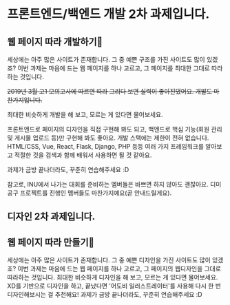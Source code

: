 # 프론트엔드/백엔드 개발 2차 과제입니다.
## 웹 페이지 따라 개발하기🌈
세상에는 아주 많은 사이트가 존재합니다. 그 중 예쁜 구조를 가진 사이트도 많이 있겠죠? 이번 과제는 마음에 드는 웹 페이지를 하나 고르고, 그 페이지를 최대한 그대로 따라하는 것입니다.

~~2019년 3월 고1 모의고사에 따르면 따라 그리다 보면 실력이 좋아진댔어요. 개발도 마찬가지입니다.~~

최대한 비슷하게 개발을 해 보고, 모르는 게 있다면 물어보세요. 

프론트엔드로 페이지의 디자인을 직접 구현해 봐도 되고, 백엔드로 핵심 기능(회원 관리 및 게시물 업로드 등)만 구현해 봐도 좋아요. 개발 스택에는 제한이 전혀 없습니다. HTML/CSS, Vue, React, Flask, Django, PHP 등등 여러 가지 프레임워크를 알아보고 적절한 것을 검색과 함께 배워서 사용하면 될 것 같아요.

과제가 금방 끝나더라도, 꾸준히 연습해주세요 :D

참고로, INU에서 나가는 대회를 준비하는 멤버들은 바쁘면 하지 않아도 괜찮아요. 디미공구 프로젝트를 진행인 멤버들도 마찬가지예요(곧 안내드릴게요). 


## 디자인 2차 과제입니다.

## 웹 페이지 따라 만들기🌈
세상에는 아주 많은 사이트가 존재합니다. 그 중 예쁜 디자인을 가진 사이트도 많이 있겠죠?
이번 과제는 마음에 드는 웹 페이지를 하나 고르고, 그 페이지의 웹디자인을 그대로 따라하는 것입니다. 
최대한 비슷하게 디자인을 해 보고, 모르는 게 있다면 물어보세요.
XD를 기반으로 디자인을 하고, 끝났다면 '어도비 일러스트레이터'를 사용해 다시 한 번 디자인해보시는 걸 추천해요!
과제가 금방 끝나더라도, 꾸준히 연습해주세요 :D
